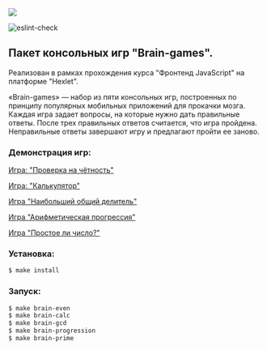 
<a href="https://codeclimate.com/github/TIBET7/frontend-project-lvl1/maintainability"><img src="https://api.codeclimate.com/v1/badges/f58a88488d8957a6b4b4/maintainability" /></a>

![eslint-check](https://github.com/TIBET7/frontend-project-lvl1/workflows/eslint-check/badge.svg)

## Пакет консольных игр "Brain-games".
Реализован в рамках прохождения курса "Фронтенд JavaScript" на платформе "Hexlet".

«Brain-games» — набор из пяти консольных игр, построенных по принципу популярных мобильных приложений для прокачки мозга. Каждая игра задает вопросы, на которые нужно дать правильные ответы. После трех правильных ответов считается, что игра пройдена. Неправильные ответы завершают игру и предлагают пройти ее заново. 

### Демонстрация игр:

<a href = "https://asciinema.org/a/fbob3Ba85OrPZqzUJLHKNzRPA">Игра: "Проверка на чётность"</a>

<a href = "https://asciinema.org/a/6TN2T3htCXaCA3RDDtXgw0b5B">Игра: "Калькулятор"</a>

<a href = "https://asciinema.org/a/L3HodSSdpAUsmgMxFGPgA980G">Игра "Наибольший общий делитель"</a>

<a href = "https://asciinema.org/a/TdX27DsqAhwwcJZhqAws92zLl">Игра "Арифметическая прогрессия"</a>

<a href = "https://asciinema.org/a/pHZPogiwEECTjmIJUQIOCl7rt">Игра "Простое ли число?"</a>

### Установка:

```sh
$ make install
```
### Запуск:

```sh
$ make brain-even
$ make brain-calc
$ make brain-gcd
$ make brain-progression
$ make brain-prime
```
